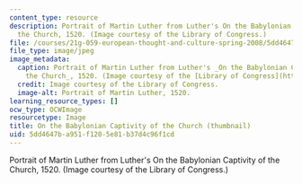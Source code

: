 ```yaml
---
content_type: resource
description: Portrait of Martin Luther from Luther's On the Babylonian Captivity of
  the Church, 1520. (Image courtesy of the Library of Congress.)
file: /courses/21g-059-european-thought-and-culture-spring-2008/5dd4647ba951f1205e81b37d4c96f1cd_21g-059s08-th.jpg
file_type: image/jpeg
image_metadata:
  caption: Portrait of Martin Luther from Luther's _On the Babylonian Captivity of
    the Church_, 1520. (Image courtesy of the [Library of Congress](http://www.loc.gov/index.html).)
  credit: Image courtesy of the Library of Congress.
  image-alt: Portrait of Martin Luther, 1520.
learning_resource_types: []
ocw_type: OCWImage
resourcetype: Image
title: On the Babylonian Captivity of the Church (thumbnail)
uid: 5dd4647b-a951-f120-5e81-b37d4c96f1cd
---
```

Portrait of Martin Luther from Luther's On the Babylonian Captivity of the Church, 1520. (Image courtesy of the Library of Congress.)

